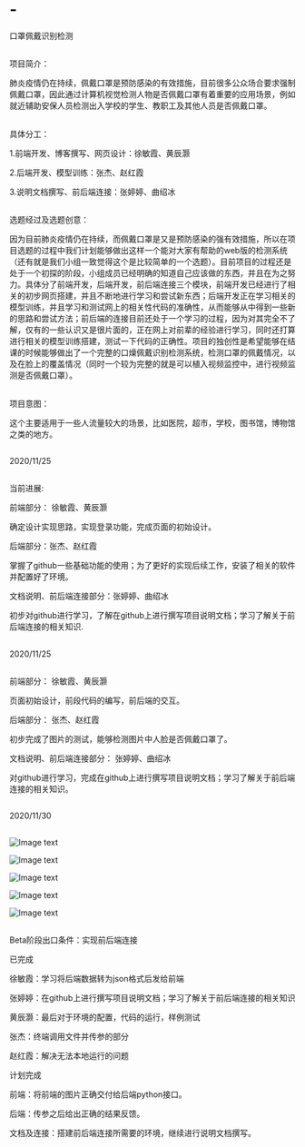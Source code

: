 # -
口罩佩戴识别检测
##
项目简介：

肺炎疫情仍在持续，佩戴口罩是预防感染的有效措施，目前很多公众场合要求强制佩戴口罩，因此通过计算机视觉检测人物是否佩戴口罩有着重要的应用场景，例如就近辅助安保人员检测出入学校的学生、教职工及其他人员是否佩戴口罩。
##
具体分工：

1.前端开发、博客撰写、网页设计：徐敏霞、黄辰灏

2.后端开发、模型训练：张杰、赵红霞

3.说明文档撰写、前后端连接：张婷婷、曲绍冰
##
选题经过及选题创意：

因为目前肺炎疫情仍在持续，而佩戴口罩是又是预防感染的强有效措施，所以在项目选题的过程中我们计划能够做出这样一个能对大家有帮助的web版的检测系统（还有就是我们小组一致觉得这个是比较简单的一个选题）。目前项目的过程还是处于一个初探的阶段，小组成员已经明确的知道自己应该做的东西，并且在为之努力。具体分了前端开发，后端开发，前后端连接三个模块，前端开发已经进行了相关的初步网页搭建，并且不断地进行学习和尝试新东西；后端开发正在学习相关的模型训练，并且学习和测试网上的相关性代码的准确性，从而能够从中得到一些新的思路和尝试方法；前后端的连接目前还处于一个学习的过程，因为对其完全不了解，仅有的一些认识又是很片面的，正在网上对前辈的经验进行学习，同时还打算进行相关的模型训练搭建，测试一下代码的正确性。项目的独创性是希望能够在结课的时候能够做出了一个完整的口燥佩戴识别检测系统，检测口罩的佩戴情况，以及在脸上的覆盖情况（同时一个较为完整的就是可以植入视频监控中，进行视频监测是否佩戴口罩）。
##
项目意图：

这个主要适用于一些人流量较大的场景，比如医院，超市，学校，图书馆，博物馆之类的地方。
##
2020/11/25
##
当前进展:

前端部分： 徐敏霞、黄辰灏

确定设计实现思路，实现登录功能，完成页面的初始设计。

后端部分：张杰、赵红霞

掌握了github一些基础功能的使用；为了更好的实现后续工作，安装了相关的软件并配置好了环境。

文档说明、前后端连接部分：张婷婷、曲绍冰

初步对github进行学习，了解在github上进行撰写项目说明文档；学习了解关于前后端连接的相关知识.
##
2020/11/25
##
前端部分： 徐敏霞、黄辰灏

页面初始设计，前段代码的编写，前后端的交互。

后端部分： 张杰、赵红霞

初步完成了图片的测试，能够检测图片中人脸是否佩戴口罩了。

文档说明、前后端连接部分： 张婷婷、曲绍冰

对github进行学习，完成在github上进行撰写项目说明文档；学习了解关于前后端连接的相关知识。
##
2020/11/30
##
![Image text](https://github.com/Budingxia/Mask/raw/master/1.PNG)

![Image text](https://github.com/Budingxia/Mask/raw/master/%E6%8D%95%E8%8E%B7.PNG)

![Image text](https://github.com/Budingxia/Mask/raw/master/IMG_20201222_082437.jpg)

![Image text](https://github.com/Budingxia/Mask/raw/master/IMG_20201222_082507.jpg)

![Image text](https://github.com/Budingxia/Mask/raw/master/IMG_20201222_082559.jpg)



##
Beta阶段出口条件：实现前后端连接

已完成

徐敏霞：学习将后端数据转为json格式后发给前端

张婷婷：在github上进行撰写项目说明文档；学习了解关于前后端连接的相关知识

黄辰灏：最后对于环境的配置，代码的运行，样例测试

张杰：终端调用文件并传参的部分

赵红霞：解决无法本地运行的问题

计划完成

前端：将前端的图片正确交付给后端python接口。

后端：传参之后给出正确的结果反馈。

文档及连接：搭建前后端连接所需要的环境，继续进行说明文档撰写。
